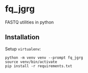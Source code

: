 # fq_jgrg

FASTQ utilities in python

## Installation

Setup `virtualenv`:

```
python -m venv venv --prompt fq_jgrg
source venv/bin/activate
pip install -r requirements.txt
```


